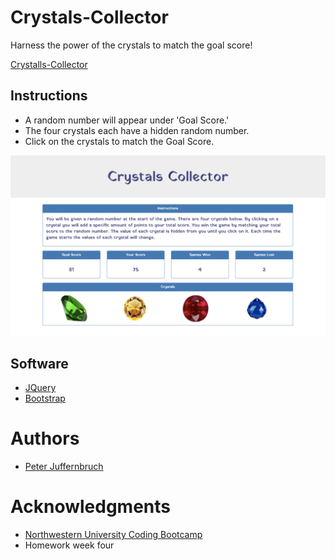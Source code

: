 # Crystals-Collector

Harness the power of the crystals to match the goal score!

[Crystalls-Collector](https://peterjuff.github.io/Crystals-Collector/)

## Instructions

* A random number will appear under 'Goal Score.'
* The four crystals each have a hidden random number.
* Click on the crystals to match the Goal Score.

![screenshot](assets/images/ScreenShot.png)

## Software

* [JQuery](https://jquery.com/)
* [Bootstrap](https://getbootstrap.com/)

# Authors

* [Peter Juffernbruch](https://github.com/peterjuff)

# Acknowledgments

* [Northwestern University Coding Bootcamp](https://bootcamp.northwestern.edu/coding/)
* Homework week four